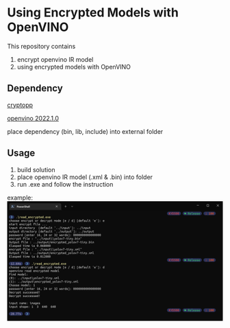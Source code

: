 # Using Encrypted Models with OpenVINO
This repository contains
1) encrypt openvino IR model
2) using encrypted models with OpenVINO

## Dependency
[cryptopp](https://github.com/weidai11/cryptopp)

[openvino 2022.1.0](https://registrationcenter-download.intel.com/akdlm/irc_nas/18618/w_openvino_toolkit_p_2022.1.0.643_offline.exe)

place dependency (bin, lib, include) into external folder

## Usage
1) build solution
2) place openvino IR model (.xml & .bin) into folder
3) run .exe and follow the instruction

example:
![image](./doc/img.png)


   
